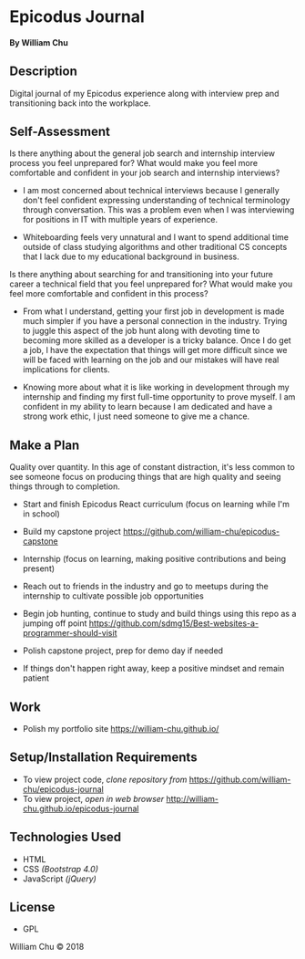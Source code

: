 # **Epicodus Journal**

#### By William Chu

## Description

Digital journal of my Epicodus experience along with interview prep and transitioning back into the workplace.

## Self-Assessment

Is there anything about the general job search and internship interview process you feel unprepared for? What would make you feel more comfortable and confident in your job search and internship interviews?

* I am most concerned about technical interviews because I generally don't feel confident expressing understanding of technical terminology through conversation. This was a problem even when I was interviewing for positions in IT with multiple years of experience.

* Whiteboarding feels very unnatural and I want to spend additional time outside of class studying algorithms and other traditional CS concepts that I lack due to my educational background in business.

Is there anything about searching for and transitioning into your future career a technical field that you feel unprepared for? What would make you feel more comfortable and confident in this process?

* From what I understand, getting your first job in development is made much simpler if you have a personal connection in the industry. Trying to juggle this aspect of the job hunt along with devoting time to becoming more skilled as a developer is a tricky balance. Once I do get a job, I have the expectation that things will get more difficult since we will be faced with learning on the job and our mistakes will have real implications for clients.

* Knowing more about what it is like working in development through my internship and finding my first full-time opportunity to prove myself. I am confident in my ability to learn because I am dedicated and have a strong work ethic, I just need someone to give me a chance.

## Make a Plan

Quality over quantity. In this age of constant distraction, it's less common to see someone focus on producing things that are high quality and seeing things through to completion.

* Start and finish Epicodus React curriculum (focus on learning while I'm in school)

* Build my capstone project https://github.com/william-chu/epicodus-capstone

* Internship (focus on learning, making positive contributions and being present)

* Reach out to friends in the industry and go to meetups during the internship to cultivate possible job opportunities

* Begin job hunting, continue to study and build things using this repo as a jumping off point https://github.com/sdmg15/Best-websites-a-programmer-should-visit

* Polish capstone project, prep for demo day if needed

* If things don't happen right away, keep a positive mindset and remain patient

## Work

* Polish my portfolio site https://william-chu.github.io/

## Setup/Installation Requirements

* To view project code, _clone repository from_ https://github.com/william-chu/epicodus-journal
* To view project, _open in web browser_ http://william-chu.github.io/epicodus-journal

## Technologies Used

* HTML
* CSS _(Bootstrap 4.0)_
* JavaScript _(jQuery)_

## License

* GPL

William Chu © 2018
